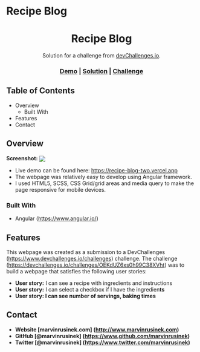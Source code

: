 # Recipe Blog

<h1 align="center">Recipe Blog</h1>

<div align="center">
   Solution for a challenge from <a href="http://devchallenges.io">devChallenges.io</a>.
</div>

<div align="center">
  <h3>
    <a href="https://recipe-blog-two.vercel.app">Demo</a>
    <span> | </span>
    <a href="https://www.github.com/marvinrusinek/devchallenges-recipe-blog">Solution</a>
    <span> | </span>
    <a href="https://devchallenges.io/challenges/OEKdUZ6xs0h99C38XVht">Challenge</a>
  </h3>
</div>

## Table of Contents

- Overview
  - Built With
- Features
- Contact

<!-- OVERVIEW -->

## Overview

<b>Screenshot:</b> 
<img src="http://www.marvinrusinek.com/portfolio-projects/devchallenges-recipe-blog.png" align="center">

- Live demo can be found here: https://recipe-blog-two.vercel.app
- The webpage was relatively easy to develop using Angular framework.
- I used HTML5, SCSS, CSS Grid/grid areas and media query to make the page responsive for mobile devices.

### Built With
- Angular (https://www.angular.io/)

## Features
This webpage was created as a submission to a DevChallenges (https://www.devchallenges.io/challenges) challenge. The challenge (https://devchallenges.io/challenges/OEKdUZ6xs0h99C38XVht) was to build a webpage that satisfies the following user stories:

- <b>User story:</b> I can see a recipe with ingredients and instructions
- <b>User story:</b> I can select a checkbox if I have the ingredien<b>ts
- <b>User story:</b> I can see number of servings, baking times

## Contact
- Website [marvinrusinek.com] (http://www.marvinrusinek.com)
- GitHub [@marvinrusinek] (https://www.github.com/marvinrusinek)
- Twitter [@marvinrusinek] (https://www.twitter.com/marvinrusinek)
